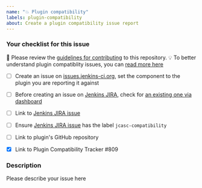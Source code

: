 ```yaml
---
name: "💥 Plugin compatibility"
labels: plugin-compatibility
about: Create a plugin compatibility issue report
---
```

[jenkins-jira]: https://issues.jenkins-ci.org
[dashboard]: https://issues.jenkins.io/secure/Dashboard.jspa?selectPageId=18341
[contributing]: ../blob/master/docs/CONTRIBUTING.md
[compatibility]: ../blob/master/docs/COMPATIBILITY.md

### Your checklist for this issue

🚨 Please review the [guidelines for contributing][contributing] to this repository.
💡 To better understand plugin compatiblity issues, you can [read more here][compatibility]
<!--
Here is a link to get you started with creating the issue over at Jenkins JIRA
https://issues.jenkins-ci.org/secure/CreateIssueDetails!init.jspa?pid=10172&issuetype=1&summary=Cannot+configure+X+plugin+with+JCasC&labels=jcasc-compatibility
-->

- [ ] Create an issue on [issues.jenkins-ci.org][jenkins-jira], set the component to the plugin you are reporting it against

- [ ] Before creating an issue on [Jenkins JIRA][jenkins-jira], check for [an existing one via dashboard][dashboard]

- [ ] Link to [Jenkins JIRA issue][jenkins-jira]

- [ ] Ensure [Jenkins JIRA issue][jenkins-jira] has the label `jcasc-compatibility`

- [ ] Link to plugin's GitHub repository

- [x] Link to Plugin Compatibility Tracker #809

<!--
Put an `x` into the [ ] to show you have filled the information below
Describe your issue below
-->

### Description

Please describe your issue here

